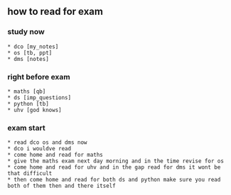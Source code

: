 ## how to read for exam

### study now
    * dco [my_notes]
    * os [tb, ppt]
    * dms [notes]

### right before exam
    * maths [qb]
    * ds [imp_questions]
    * python [tb]
    * uhv [god knows]
    
### exam start
    * read dco os and dms now
    * dco i wouldve read
    * come home and read for maths
    * give the maths exam next day morning and in the time revise for os
    * come home and read for uhv and in the gap read for dms it wont be that difficult
    * then come home and read for both ds and python make sure you read both of them then and there itself

